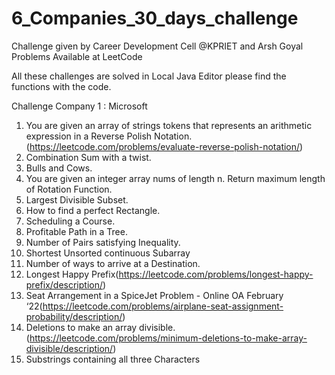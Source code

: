 # 6_Companies_30_days_challenge
Challenge given by Career Development Cell @KPRIET and Arsh Goyal Problems Available at LeetCode

All these challenges are solved in Local Java Editor please find the functions with the code.

Challenge Company 1 : Microsoft 
1.	You are given an array of strings tokens that represents an arithmetic expression in a Reverse Polish Notation.(https://leetcode.com/problems/evaluate-reverse-polish-notation/)
2.	Combination Sum with a twist.
3.	Bulls and Cows.
4.	You are given an integer array nums of length n. Return maximum length of Rotation Function.
5.	Largest Divisible Subset.
6.	How to find a perfect Rectangle.
7.	Scheduling a Course.
8.	Profitable Path in a Tree.
9.	Number of Pairs satisfying Inequality.
10.	Shortest Unsorted continuous Subarray
11.	Number of ways to arrive at a Destination.
12.	Longest Happy Prefix(https://leetcode.com/problems/longest-happy-prefix/description/)
13.	Seat Arrangement in a SpiceJet Problem - Online OA February ‘22(https://leetcode.com/problems/airplane-seat-assignment-probability/description/)
14.	Deletions to make an array divisible.(https://leetcode.com/problems/minimum-deletions-to-make-array-divisible/description/)
15.	Substrings containing all three Characters
